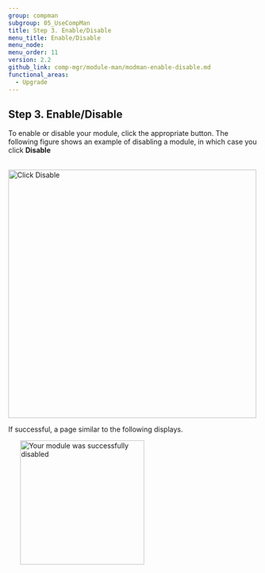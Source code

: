 ```yaml
---
group: compman
subgroup: 05_UseCompMan
title: Step 3. Enable/Disable
menu_title: Enable/Disable
menu_node:
menu_order: 11
version: 2.2
github_link: comp-mgr/module-man/modman-enable-disable.md
functional_areas:
  - Upgrade
---
```


## Step 3. Enable/Disable
To enable or disable your module, click the appropriate button. The following figure shows an example of disabling a module, in which case you click **Disable**

&nbsp;&nbsp;&nbsp;&nbsp;&nbsp;&nbsp;<img src="{{ site.baseurl}}/common/images/modman_actions_disable.png" width="500px" alt="Click Disable">

If successful, a page similar to the following displays.

&nbsp;&nbsp;&nbsp;&nbsp;&nbsp;&nbsp;<img src="{{ site.baseurl}}/common/images/modman_disable_success.png" width="250px" alt="Your module was successfully disabled">
